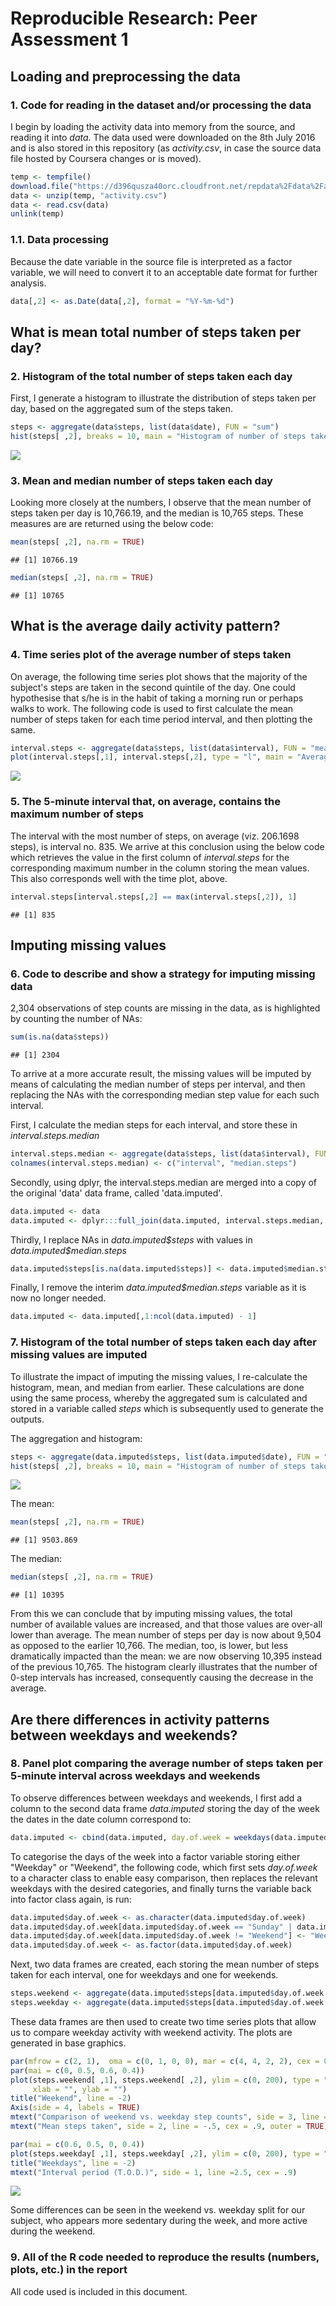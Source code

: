 # Reproducible Research: Peer Assessment 1


## Loading and preprocessing the data
### 1. Code for reading in the dataset and/or processing the data

I begin by loading the activity data into memory from the source, and reading it into _data_.  The data used were downloaded on the 8th July 2016 and is also stored in this repository (as _activity.csv_, in case the source data file hosted by Coursera changes or is moved).


```r
temp <- tempfile()
download.file("https://d396qusza40orc.cloudfront.net/repdata%2Fdata%2Factivity.zip", temp, mode = "wb")
data <- unzip(temp, "activity.csv")
data <- read.csv(data)
unlink(temp)
```

### 1.1. Data processing
Because the date variable in the source file is interpreted as a factor variable, we will need to convert it to an acceptable date format for further analysis.


```r
data[,2] <- as.Date(data[,2], format = "%Y-%m-%d")
```

## What is mean total number of steps taken per day?
### 2. Histogram of the total number of steps taken each day

First, I generate a histogram to illustrate the distribution of steps taken per day, based on the aggregated sum of the steps taken.

```r
steps <- aggregate(data$steps, list(data$date), FUN = "sum")
hist(steps[ ,2], breaks = 10, main = "Histogram of number of steps taken per day", xlab = "Number of steps", ylab = "Number of days")
```

![](PA1_template_files/figure-html/unnamed-chunk-3-1.png)<!-- -->

### 3. Mean and median number of steps taken each day

Looking more closely at the numbers, I observe that the mean number of steps taken per day is 10,766.19, and the median is 10,765 steps.  These measures are are returned using the below code:

```r
mean(steps[ ,2], na.rm = TRUE)
```

```
## [1] 10766.19
```

```r
median(steps[ ,2], na.rm = TRUE)
```

```
## [1] 10765
```

## What is the average daily activity pattern?
### 4. Time series plot of the average number of steps taken

On average, the following time series plot shows that the majority of the subject's steps are taken in the second quintile of the day.  One could hypothesise that s/he is in the habit of taking a morning run or perhaps walks to work.  The following code is used to first calculate the mean number of steps taken for each time period interval, and then plotting the same.


```r
interval.steps <- aggregate(data$steps, list(data$interval), FUN = "mean", na.rm = TRUE)
plot(interval.steps[,1], interval.steps[,2], type = "l", main = "Average steps taken by interval", xlab = "Interval (time of day)", ylab = "Number of steps taken")
```

![](PA1_template_files/figure-html/unnamed-chunk-5-1.png)<!-- -->

### 5. The 5-minute interval that, on average, contains the maximum number of steps

The interval with the most number of steps, on average (viz. 206.1698 steps), is interval no. 835.  We arrive at this conclusion using the below code which retrieves the value in the first column of _interval.steps_ for the corresponding maximum number in the column storing the mean values.  This also corresponds well with the time plot, above.

```r
interval.steps[interval.steps[,2] == max(interval.steps[,2]), 1]
```

```
## [1] 835
```


## Imputing missing values
### 6. Code to describe and show a strategy for imputing missing data

2,304 observations of step counts are missing in the data, as is highlighted by counting the number of NAs:

```r
sum(is.na(data$steps))
```

```
## [1] 2304
```

To arrive at a more accurate result, the missing values will be imputed by means of calculating the median number of steps per interval, and then replacing the NAs with the corresponding median step value for each such interval.

First, I calculate the median steps for each interval, and store these in _interval.steps.median_

```r
interval.steps.median <- aggregate(data$steps, list(data$interval), FUN = "median", na.rm = TRUE)
colnames(interval.steps.median) <- c("interval", "median.steps")
```

Secondly, using dplyr, the interval.steps.median are merged into a copy of the original 'data' data frame, called 'data.imputed'.

```r
data.imputed <- data
data.imputed <- dplyr:::full_join(data.imputed, interval.steps.median, by = "interval")
```

Thirdly, I replace NAs in _data.imputed\$steps_ with values in _data.imputed\$median.steps_

```r
data.imputed$steps[is.na(data.imputed$steps)] <- data.imputed$median.steps[is.na(data.imputed$steps)]
```

Finally, I remove the interim _data.imputed\$median.steps_ variable as it is now no longer needed.

```r
data.imputed <- data.imputed[,1:ncol(data.imputed) - 1]
```

### 7. Histogram of the total number of steps taken each day after missing values are imputed

To illustrate the impact of imputing the missing values, I re-calculate the histogram, mean, and median from earlier.  These calculations are done using the same process, whereby the aggregated sum is calculated and stored in a variable called _steps_ which is subsequently used to generate the outputs.

The aggregation and histogram:

```r
steps <- aggregate(data.imputed$steps, list(data.imputed$date), FUN = "sum")
hist(steps[ ,2], breaks = 10, main = "Histogram of number of steps taken per day", xlab = "Number of steps", ylab = "Number of days")
```

![](PA1_template_files/figure-html/unnamed-chunk-12-1.png)<!-- -->

The mean:

```r
mean(steps[ ,2], na.rm = TRUE)
```

```
## [1] 9503.869
```

The median:

```r
median(steps[ ,2], na.rm = TRUE)
```

```
## [1] 10395
```

From this we can conclude that by imputing missing values, the total number of available values are increased, and that those values are over-all lower than average.  The mean number of steps per day is now about 9,504 as opposed to the earlier 10,766.  The median, too, is lower, but less dramatically impacted than the mean: we are now observing 10,395 instead of the previous 10,765.  The histogram clearly illustrates that the number of 0-step intervals has increased, consequently causing the decrease in the average.

## Are there differences in activity patterns between weekdays and weekends?
### 8. Panel plot comparing the average number of steps taken per 5-minute interval across weekdays and weekends

To observe differences between weekdays and weekends, I first add a column to the second data frame _data.imputed_ storing the day of the week the dates in the date column correspond to:

```r
data.imputed <- cbind(data.imputed, day.of.week = weekdays(data.imputed$date))
```

To categorise the days of the week into a factor variable storing either "Weekday" or "Weekend", the following code, which first sets _day.of.week_ to a character class to enable easy comparison, then replaces the relevant weekdays with the desired categories, and finally turns the variable back into factor class again, is run:


```r
data.imputed$day.of.week <- as.character(data.imputed$day.of.week)
data.imputed$day.of.week[data.imputed$day.of.week == "Sunday" | data.imputed$day.of.week == "Saturday"] <- "Weekend"
data.imputed$day.of.week[data.imputed$day.of.week != "Weekend"] <- "Weekday"
data.imputed$day.of.week <- as.factor(data.imputed$day.of.week)
```

Next, two data frames are created, each storing the mean number of steps taken for each interval, one for weekdays and one for weekends.


```r
steps.weekend <- aggregate(data.imputed$steps[data.imputed$day.of.week == "Weekend"], list(data.imputed$interval[data.imputed$day.of.week == "Weekend"]), FUN = "mean")
steps.weekday <- aggregate(data.imputed$steps[data.imputed$day.of.week == "Weekday"], list(data.imputed$interval[data.imputed$day.of.week == "Weekday"]), FUN = "mean")
```

These data frames are then used to create two time series plots that allow us to compare weekday activity with weekend activity.  The plots are generated in base graphics.

```r
par(mfrow = c(2, 1),  oma = c(0, 1, 0, 0), mar = c(4, 4, 2, 2), cex = 0.8)
par(mai = c(0, 0.5, 0.6, 0.4))
plot(steps.weekend[ ,1], steps.weekend[ ,2], ylim = c(0, 200), type = "l", axes = FALSE, frame.plot = TRUE,
     xlab = "", ylab = "")
title("Weekend", line = -2)
Axis(side = 4, labels = TRUE)
mtext("Comparison of weekend vs. weekday step counts", side = 3, line = 1.5, cex = 1.1)
mtext("Mean steps taken", side = 2, line = -.5, cex = .9, outer = TRUE)

par(mai = c(0.6, 0.5, 0, 0.4))
plot(steps.weekday[ ,1], steps.weekday[ ,2], ylim = c(0, 200), type = "l", xlab = "", ylab = "")
title("Weekdays", line = -2)
mtext("Interval period (T.O.D.)", side = 1, line =2.5, cex = .9)
```

![](PA1_template_files/figure-html/unnamed-chunk-18-1.png)<!-- -->

Some differences can be seen in the weekend vs. weekday split for our subject, who appears more sedentary during the week, and more active during the weekend.

### 9. All of the R code needed to reproduce the results (numbers, plots, etc.) in the report
All code used is included in this document.
